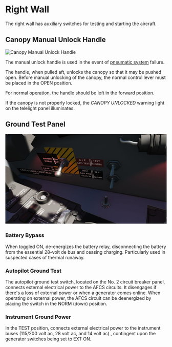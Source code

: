 # Right Wall

The right wall has auxiliary switches for testing and starting the aircraft.

## Canopy Manual Unlock Handle

![Canopy Manual Unlock Handle](../../img/wso_canopy_unlock.jpg)

The manual unlock
handle is used in the event of [pneumatic system](../../../../../systems/pneumatics.md) failure.

The handle, when pulled aft,
unlocks the canopy so that it may be pushed open. Before
manual unlocking of the canopy, the normal control lever
must be placed in the OPEN position.

For normal operation,
the handle should be left in the forward position.

If the canopy is not properly locked, the _CANOPY UNLOCKED_
warning light on the telelight panel illuminates.

## Ground Test Panel

![wso_right_wall](../../../img/wso_right_wall.jpg)

### Battery Bypass

When toggled ON, de-energizes the battery relay, disconnecting the battery from
the essential 28-volt de bus and ceasing charging. Particularly used in
suspected cases of thermal runaway.

### Autopilot Ground Test

The autopilot ground test switch, located on the No. 2 circuit breaker panel, connects external
electrical power to the AFCS circuits. It disengages if there's a loss of external power or when a
generator comes online. When operating on external power, the AFCS circuit can be deenergized by
placing the switch in the NORM (down) position.

### Instrument Ground Power

In the TEST position, connects external electrical power to the instrument buses
(115/200 volt ac, 28 volt ac, and 14 volt ac) , contingent upon the generator
switches being set to EXT ON.
